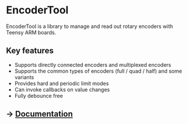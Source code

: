 # EncoderTool
EncoderTool is a library to manage and read out rotary encoders with Teensy ARM boards.

## Key features
* Supports directly connected encoders and multiplexed encoders
* Supports the common types of encoders (full / quad / half) and some variants
* Provides hard and periodic limit modes
* Can invoke callbacks on value changes
* Fully debounce free

## -> [Documentation](https://github.com/luni64/EncoderTool/wiki)

